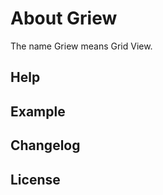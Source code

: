 About Griew
===========
The name Griew means Grid View.

Help
----

Example
-------

Changelog
---------

License
-------